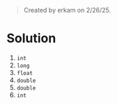 > Created by erkam on 2/26/25.

# Solution

1. `int`
2. `long`
3. `float`
4. `double`
5. `double`
6. `int`